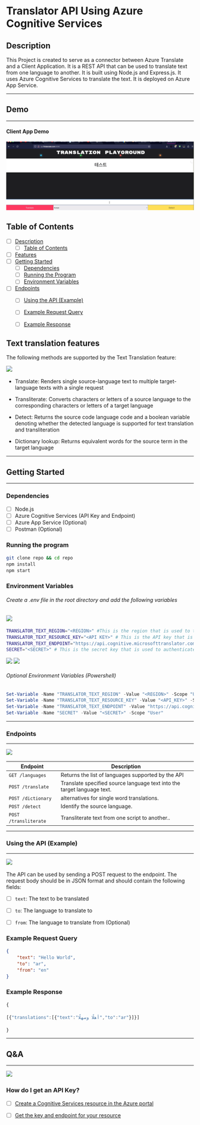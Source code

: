 # Translator API Using Azure Cognitive Services


## Description
This Project is created to serve as a connector between Azure Translate and a Client Application. It is a REST API that can be used to translate text from one language to another. It is built using Node.js and Express.js. It uses Azure Cognitive Services to translate the text. It is deployed on Azure App Service.

---

## Demo

---

#### Client App Demo
<img src="Client%20App%20Demo.gif"> 


## Table of Contents
- [ ] [Description](#description)
  - [ ] [Table of Contents](#table-of-contents)
- [ ] [Features](#features)
- [ ] [Getting Started](#getting-started)
  - [ ] [Dependencies](#dependencies)
  - [ ] [Running the Program](#running-the-program)
  - [ ] [Environment Variables](#environment-variables)
- [ ] [Endpoints](#endpoints)
  - [ ] [Using the API (Example)](#using-the-api-example)
  - [ ] [Example Request Query](#example-request-query)
  - [ ] [Example Response](#example-response) 


## Text translation features

The following methods are supported by the Text Translation feature:

![](https://img.shields.io/badge/Features-API-blue)

  - Translate: Renders single source-language text to multiple target-language texts with a single request
  
- Transliterate: Converts characters or letters of a source language to the corresponding characters or letters of a target language
-  Detect: Returns the source code language code and a boolean variable denoting whether the detected language is supported for text translation and transliteration
-   Dictionary lookup: Returns equivalent words for the source term in the target language
 

---

## Getting Started

---


### Dependencies

- [ ] Node.js
- [ ] Azure Cognitive Services (API Key and Endpoint)
- [ ] Azure App Service (Optional)
- [ ] Postman (Optional)

### Running the program
```bash
git clone repo && cd repo
npm install
npm start
```
### Environment Variables
###### Create a .env file in the root directory and add the following variables ####
![](https://img.shields.io/badge/DOTENV-Configuration-green)
```bash
TRANSLATOR_TEXT_REGION="<REGION>" #This is the region that is used to translate the text. It should be in the format "region" e.g. "eastus
TRANSLATOR_TEXT_RESOURCE_KEY="<API KEY>" # This is the API key that is used to authenticate the user
TRANSLATOR_TEXT_ENDPOINT="https://api.cognitive.microsofttranslator.com" # This is the endpoint that is used to translate the text
SECRET="<SECRET>" # This is the secret key that is used to authenticate the user
```

![](https://img.shields.io/badge/EnvironmentVariables-CONFIG-green)
![](https://img.shields.io/badge/Powershell-Command-blue)
###### Optional Environment Variables (Powershell) ######
```powershell
Set-Variable -Name "TRANSLATOR_TEXT_REGION" -Value "<REGION>" -Scope "User"
Set-Variable -Name "TRANSLATOR_TEXT_RESOURCE_KEY" -Value "<API_KEY>" -Scope "User"
Set-Variable -Name "TRANSLATOR_TEXT_ENDPOINT" -Value "https://api.cognitive.microsofttranslator.com" -Scope "User"
Set-Variable -Name "SECRET" -Value "<SECRET>" -Scope "User"
```


---

### Endpoints
---
<a href="http://findasnake.com">![](https://img.shields.io/badge/Endpoints-REST-yellow)
</a>




| Endpoint           | Description                                                             |
| ------------------ | ----------------------------------------------------------------------- |
| `GET /languages`   | Returns the list of languages supported by the API                      |
| `POST /translate`  | Translate specified source language text into the target language text. |
| `POST /dictionary` | alternatives for single word translations.                              |
| `POST /detect`     | Identify the source language.                                           |
| `POST /transliterate`      | Transliterate text from one script to another.. |



---

### Using the API (Example)
---
<a href="http://findasnake.com">![](https://img.shields.io/badge/UsingTheAPI-EXAMPLE-geem)</a>

The API can be used by sending a POST request to the endpoint. The request body should be in JSON format and should contain the following fields:
- [ ] `text`: The text to be translated

- [ ] `to`: The language to translate to

- [ ] `from`: The language to translate from (Optional) 


### Example Request Query

```json
{
    "text": "Hello World",
    "to": "ar",
    "from": "en"
}
```

### Example Response
```javascript
{

[{"translations":[{"text":"أهلًا وسهلًا","to":"ar"}]}]

}
```

---

## Q&A
---
<a href="http://findasnake.com">![](https://img.shields.io/badge/Q&A-FAQs-yellowgreen)</a>

### How do I get an API Key?
- [ ] [Create a Cognitive Services resource in the Azure portal](https://docs.microsoft.com/en-us/azure/cognitive-services/cognitive-services-apis-create-account?tabs=multiservice%2Cwindows)

- [ ] [Get the key and endpoint for your resource](https://docs.microsoft.com/en-us/azure/cognitive-services/cognitive-services-apis-create-account?tabs=multiservice%2Cwindows#get-the-key-and-endpoint-for-your-resource)


